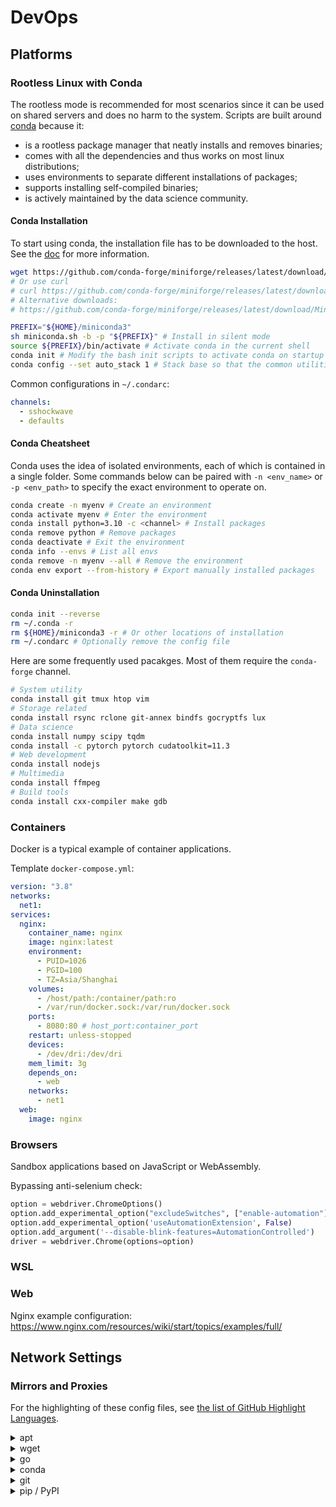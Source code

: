 # DevOps

## Platforms
### Rootless Linux with Conda
The rootless mode is recommended for most scenarios since it can be used on shared servers and does no harm to the system.
Scripts are built around [conda](https://conda.io) because it:
* is a rootless package manager that neatly installs and removes binaries;
* comes with all the dependencies and thus works on most linux distributions;
* uses environments to separate different installations of packages;
* supports installing self-compiled binaries;
* is actively maintained by the data science community.

#### Conda Installation
To start using conda, the installation file has to be downloaded to the host.
See the [doc](https://docs.conda.io/en/latest/miniconda.html) for more information.

```bash
wget https://github.com/conda-forge/miniforge/releases/latest/download/Miniforge3-Linux-x86_64.sh -O miniconda.sh
# Or use curl
# curl https://github.com/conda-forge/miniforge/releases/latest/download/Miniforge3-Linux-x86_64.sh > miniconda.sh
# Alternative downloads:
# https://github.com/conda-forge/miniforge/releases/latest/download/Miniforge3-Linux-aarch64.sh

PREFIX="${HOME}/miniconda3"
sh miniconda.sh -b -p "${PREFIX}" # Install in silent mode
source ${PREFIX}/bin/activate # Activate conda in the current shell
conda init # Modify the bash init scripts to activate conda on startup
conda config --set auto_stack 1 # Stack base so that the common utilities are available
```

Common configurations in `~/.condarc`:
```yaml
channels:
  - sshockwave
  - defaults
```

#### Conda Cheatsheet
Conda uses the idea of isolated environments, each of which is contained in a single folder.
Some commands below can be paired with `-n <env_name>` or `-p <env_path>`
to specify the exact environment to operate on.
```bash
conda create -n myenv # Create an environment
conda activate myenv # Enter the environment
conda install python=3.10 -c <channel> # Install packages
conda remove python # Remove packages
conda deactivate # Exit the environment
conda info --envs # List all envs
conda remove -n myenv --all # Remove the environment
conda env export --from-history # Export manually installed packages
```

#### Conda Uninstallation
```bash
conda init --reverse
rm ~/.conda -r
rm ${HOME}/miniconda3 -r # Or other locations of installation
rm ~/.condarc # Optionally remove the config file
```

Here are some frequently used pacakges.
Most of them require the `conda-forge` channel.

```bash
# System utility
conda install git tmux htop vim
# Storage related
conda install rsync rclone git-annex bindfs gocryptfs lux
# Data science
conda install numpy scipy tqdm
conda install -c pytorch pytorch cudatoolkit=11.3
# Web development
conda install nodejs
# Multimedia
conda install ffmpeg
# Build tools
conda install cxx-compiler make gdb
```
### Containers
Docker is a typical example of container applications.

Template `docker-compose.yml`:
```yaml
version: "3.8"
networks:
  net1:
services:
  nginx:
    container_name: nginx
    image: nginx:latest
    environment:
      - PUID=1026
      - PGID=100
      - TZ=Asia/Shanghai
    volumes:
      - /host/path:/container/path:ro
      - /var/run/docker.sock:/var/run/docker.sock
    ports:
      - 8080:80 # host_port:container_port
    restart: unless-stopped
    devices:
      - /dev/dri:/dev/dri
    mem_limit: 3g
    depends_on:
      - web
    networks:
      - net1
  web:
    image: nginx
```

### Browsers
Sandbox applications based on JavaScript or WebAssembly.

Bypassing anti-selenium check:
```python
option = webdriver.ChromeOptions()
option.add_experimental_option("excludeSwitches", ["enable-automation"])
option.add_experimental_option('useAutomationExtension', False)
option.add_argument('--disable-blink-features=AutomationControlled')
driver = webdriver.Chrome(options=option)
```
### WSL
### Web
Nginx example configuration: https://www.nginx.com/resources/wiki/start/topics/examples/full/
## Network Settings
### Mirrors and Proxies
For the highlighting of these config files,
see [the list of GitHub Highlight Languages](https://github.com/github/linguist/blob/master/lib/linguist/languages.yml).

<details>
<summary>apt</summary>

```
Acquire::http::proxy "http://127.0.0.1:10809/";
Acquire::https::proxy "https://127.0.0.1:10809/";
```

</details>

<details>
<summary>wget</summary>

```wgetrc
use_proxy=yes
http_proxy=172.23.96.1:20809
https_proxy=172.23.96.1:20809
```

</details>

<details>
<summary>go</summary>

See https://goproxy.io/zh/.
```bash
export GOPROXY=https://proxy.golang.com.cn,direct
```

</details>

<details>
<summary>conda</summary>

There are available mirrors.
See https://mirrors.tuna.tsinghua.edu.cn/help/anaconda/ for more details.
```yaml
channels:
  - defaults
show_channel_urls: true
default_channels:
  - https://mirrors.tuna.tsinghua.edu.cn/anaconda/pkgs/main
  - https://mirrors.tuna.tsinghua.edu.cn/anaconda/pkgs/r
  - https://mirrors.tuna.tsinghua.edu.cn/anaconda/pkgs/msys2
custom_channels:
  conda-forge: https://mirrors.tuna.tsinghua.edu.cn/anaconda/cloud
  msys2: https://mirrors.tuna.tsinghua.edu.cn/anaconda/cloud
  bioconda: https://mirrors.tuna.tsinghua.edu.cn/anaconda/cloud
  menpo: https://mirrors.tuna.tsinghua.edu.cn/anaconda/cloud
  pytorch: https://mirrors.tuna.tsinghua.edu.cn/anaconda/cloud
  pytorch-lts: https://mirrors.tuna.tsinghua.edu.cn/anaconda/cloud
  simpleitk: https://mirrors.tuna.tsinghua.edu.cn/anaconda/cloud
```

Proxies:
```yaml
proxy_servers:
    http: http://user:pass@corp.com:8080
    https: https://user:pass@corp.com:8080
```

</details>

<details>
<summary>git</summary>

```gitconfig
[http]
        proxy = http://172.22.240.1:7890
```

</details>

<details>
<summary>pip / PyPI</summary>

Temporary mirror:
```bash
pip install -i https://pypi.tuna.tsinghua.edu.cn/simple <some-package>
```

Persistent mirror:
```bash
pip config set global.index-url https://pypi.tuna.tsinghua.edu.cn/simple
```

Proxy:
```bash
pip install <some-package> --proxy scheme://[user:passwd@]proxy.server:port
```

</details>
